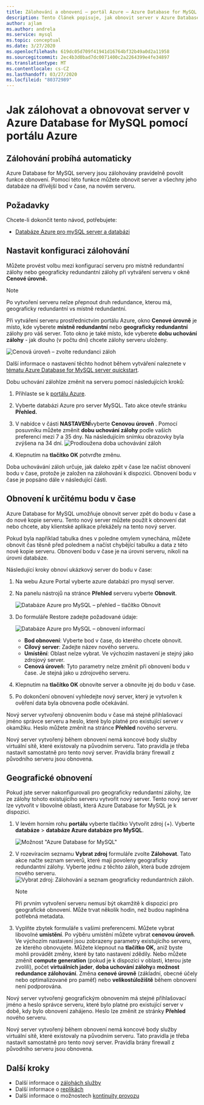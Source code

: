 ```yaml
---
title: Zálohování a obnovení – portál Azure – Azure Database for MySQL
description: Tento článek popisuje, jak obnovit server v Azure Database for MySQL pomocí portálu Azure.
author: ajlam
ms.author: andrela
ms.service: mysql
ms.topic: conceptual
ms.date: 3/27/2020
ms.openlocfilehash: 619dc05d709f41941d16764bf32b49a0d2a11958
ms.sourcegitcommit: 2ec4b3d0bad7dc0071400c2a2264399e4fe34897
ms.translationtype: MT
ms.contentlocale: cs-CZ
ms.lasthandoff: 03/27/2020
ms.locfileid: "80372989"
---
```

# <a name="how-to-backup-and-restore-a-server-in-azure-database-for-mysql-using-the-azure-portal"></a>Jak zálohovat a obnovovat server v Azure Database for MySQL pomocí portálu Azure

## <a name="backup-happens-automatically"></a>Zálohování probíhá automaticky
Azure Database for MySQL servery jsou zálohovány pravidelně povolit funkce obnovení. Pomocí této funkce můžete obnovit server a všechny jeho databáze na dřívější bod v čase, na novém serveru.

## <a name="prerequisites"></a>Požadavky
Chcete-li dokončit tento návod, potřebujete:
- [Databáze Azure pro mySQL server a databázi](quickstart-create-mysql-server-database-using-azure-portal.md)

## <a name="set-backup-configuration"></a>Nastavit konfiguraci zálohování

Můžete provést volbu mezi konfigurací serveru pro místně redundantní zálohy nebo geograficky redundantní zálohy při vytváření serveru v okně **Cenové úrovně.**

> [!NOTE]
> Po vytvoření serveru nelze přepnout druh redundance, kterou má, geograficky redundantní vs místně redundantní.
>

Při vytváření serveru prostřednictvím portálu Azure, okno **Cenové úrovně** je místo, kde vyberete **místně redundantní** nebo **geograficky redundantní** zálohy pro váš server. Toto okno je také místo, kde vyberete **dobu uchování zálohy** - jak dlouho (v počtu dní) chcete zálohy serveru uloženy.

   ![Cenová úroveň – zvolte redundanci záloh](./media/howto-restore-server-portal/pricing-tier.png)

Další informace o nastavení těchto hodnot během vytváření naleznete v [tématu Azure Database for MySQL server quickstart](quickstart-create-mysql-server-database-using-azure-portal.md).

Dobu uchování zálohlze změnit na serveru pomocí následujících kroků:
1. Přihlaste se k [portálu Azure](https://portal.azure.com/).
2. Vyberte databázi Azure pro server MySQL. Tato akce otevře stránku **Přehled.**
3. V nabídce v části **NASTAVENÍ**vyberte **Cenovou úroveň** . Pomocí posuvníku můžete změnit **dobu uchování zálohy** podle vašich preferencí mezi 7 a 35 dny.
Na následujícím snímku obrazovky byla zvýšena na 34 dní.
![Prodloužena doba uchovávání záloh](./media/howto-restore-server-portal/3-increase-backup-days.png)

4. Klepnutím na **tlačítko OK** potvrďte změnu.

Doba uchovávání záloh určuje, jak daleko zpět v čase lze načíst obnovení bodu v čase, protože je založen na zálohování k dispozici. Obnovení bodu v čase je popsáno dále v následující části. 

## <a name="point-in-time-restore"></a>Obnovení k určitému bodu v čase
Azure Database for MySQL umožňuje obnovit server zpět do bodu v čase a do nové kopie serveru. Tento nový server můžete použít k obnovení dat nebo chcete, aby klientské aplikace překážely na tento nový server.

Pokud byla například tabulka dnes v poledne omylem vynechána, můžete obnovit čas těsně před polednem a načíst chybějící tabulku a data z této nové kopie serveru. Obnovení bodu v čase je na úrovni serveru, nikoli na úrovni databáze.

Následující kroky obnoví ukázkový server do bodu v čase:
1. Na webu Azure Portal vyberte azure databázi pro mysql server. 

2. Na panelu nástrojů na stránce **Přehled** serveru vyberte **Obnovit**.

   ![Databáze Azure pro MySQL – přehled – tlačítko Obnovit](./media/howto-restore-server-portal/2-server.png)

3. Do formuláře Restore zadejte požadované údaje:

   ![Databáze Azure pro MySQL – obnovení informací](./media/howto-restore-server-portal/3-restore.png)
   - **Bod obnovení**: Vyberte bod v čase, do kterého chcete obnovit.
   - **Cílový server**: Zadejte název nového serveru.
   - **Umístění**: Oblast nelze vybrat. Ve výchozím nastavení je stejný jako zdrojový server.
   - **Cenová úroveň**: Tyto parametry nelze změnit při obnovení bodu v čase. Je stejná jako u zdrojového serveru. 

4. Klepnutím na **tlačítko OK** obnovíte server a obnovíte jej do bodu v čase. 

5. Po dokončení obnovení vyhledejte nový server, který je vytvořen k ověření data byla obnovena podle očekávání.

Nový server vytvořený obnovením bodu v čase má stejné přihlašovací jméno správce serveru a heslo, které bylo platné pro existující server v okamžiku. Heslo můžete změnit na stránce **Přehled** nového serveru.

Nový server vytvořený během obnovení nemá koncové body služby virtuální sítě, které existovaly na původním serveru. Tato pravidla je třeba nastavit samostatně pro tento nový server. Pravidla brány firewall z původního serveru jsou obnovena.

## <a name="geo-restore"></a>Geografické obnovení
Pokud jste server nakonfigurovali pro geograficky redundantní zálohy, lze ze zálohy tohoto existujícího serveru vytvořit nový server. Tento nový server lze vytvořit v libovolné oblasti, která Azure Database for MySQL je k dispozici.  

1. V levém horním rohu **portálu** vyberte tlačítko Vytvořit zdroj (+). Vyberte **databáze** > **databáze Azure databáze pro MySQL**.

   ![Možnost "Azure Database for MySQL"](./media/howto-restore-server-portal/2_navigate-to-mysql.png)

2. V rozevíracím seznamu **Vybrat zdroj** formuláře zvolte **Zálohovat**. Tato akce načte seznam serverů, které mají povoleny geograficky redundantní zálohy. Vyberte jednu z těchto záloh, která bude zdrojem nového serveru.
   ![Vybrat zdroj: Zálohování a seznam geograficky redundantních záloh.](./media/howto-restore-server-portal/2-georestore.png)

   > [!NOTE]
   > Při prvním vytvoření serveru nemusí být okamžitě k dispozici pro geografické obnovení. Může trvat několik hodin, než budou naplněna potřebná metadata.
   >

3. Vyplňte zbytek formuláře s vašimi preferencemi. Můžete vybrat libovolné **umístění**. Po výběru umístění můžete vybrat **cenovou úroveň**. Ve výchozím nastavení jsou zobrazeny parametry existujícího serveru, ze kterého obnovujete. Můžete klepnout na **tlačítko OK,** aniž byste mohli provádět změny, které by tato nastavení zdědily. Nebo můžete změnit **compute generation** (pokud je k dispozici v oblasti, kterou jste zvolili), počet **virtuálních jader**, **doba uchování zálohy**a **možnost redundance zálohování**. Změna **cenové úrovně** (základní, obecné účely nebo optimalizované pro paměť) nebo **velikostúložiště** během obnovení není podporována.

Nový server vytvořený geografickým obnovením má stejné přihlašovací jméno a heslo správce serveru, které bylo platné pro existující server v době, kdy bylo obnovení zahájeno. Heslo lze změnit ze stránky **Přehled** nového serveru.

Nový server vytvořený během obnovení nemá koncové body služby virtuální sítě, které existovaly na původním serveru. Tato pravidla je třeba nastavit samostatně pro tento nový server. Pravidla brány firewall z původního serveru jsou obnovena.

## <a name="next-steps"></a>Další kroky
- Další informace o [zálohách služby](concepts-backup.md)
- Další informace o [replikách](concepts-read-replicas.md)
- Další informace o možnostech [kontinuity provozu](concepts-business-continuity.md)
